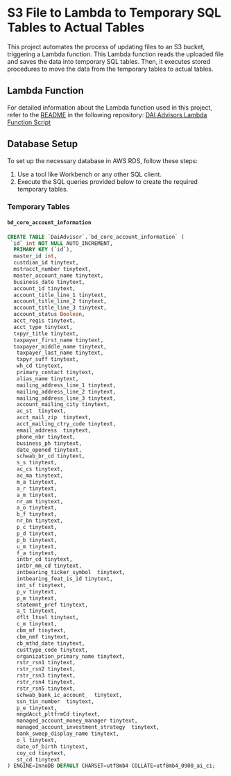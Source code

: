# S3 File to Lambda to Temporary SQL Tables to Actual Tables

This project automates the process of updating files to an S3 bucket, triggering a Lambda function. This Lambda function reads the uploaded file and saves the data into temporary SQL tables. Then, it executes stored procedures to move the data from the temporary tables to actual tables.

## Lambda Function

For detailed information about the Lambda function used in this project, refer to the [README](https://github.com/DAI-Advisors/dai-advisors-lambda-function-script) in the following repository: [DAI Advisors Lambda Function Script](https://github.com/DAI-Advisors/dai-advisors-lambda-function-script)

## Database Setup

To set up the necessary database in AWS RDS, follow these steps:

1. Use a tool like Workbench or any other SQL client.
2. Execute the SQL queries provided below to create the required temporary tables.

### Temporary Tables

#### `bd_core_account_information`

```sql
CREATE TABLE `DaiAdvisor`.`bd_core_account_information` (
 `id` int NOT NULL AUTO_INCREMENT,
  PRIMARY KEY (`id`),
  master_id int,
  custdian_id tinytext,
  mstracct_number tinytext,
  master_account_name tinytext,
  business_date tinytext,
  account_id tinytext,
  account_title_line_1 tinytext,
  account_title_line_2 tinytext,
  account_title_line_3 tinytext,
  account_status Boolean,
  acct_regis tinytext,
  acct_type tinytext,
  txpyr_title tinytext,
  taxpayer_first_name tinytext,
  taxpayer_middle_name tinytext,
   taxpayer_last_name tinytext,
   txpyr_suff tinytext,
   wh_cd tinytext,
   primary_contact tinytext,
   alias_name tinytext,
   mailing_address_line_1 tinytext,
   mailing_address_line_2 tinytext,
   mailing_address_line_3 tinytext,
   account_mailing_city tinytext,
   ac_st  tinytext,
   acct_mail_zip  tinytext,
   acct_mailing_ctry_code tinytext,
   email_address  tinytext,
   phone_nbr tinytext,
   business_ph tinytext,
   date_opened tinytext,
   schwab_br_cd tinytext,
   s_s tinytext,
   ac_cs tinytext,
   ac_ma tinytext,
   m_a tinytext,
   a_r tinytext,
   a_m tinytext,
   nr_am tinytext,
   a_o tinytext,
   b_f tinytext,
   nr_bn tinytext,
   p_c tinytext,
   p_d tinytext,
   p_b tinytext,
   u_m tinytext,
   f_a tinytext,
   intbr_cd tinytext,
   intbr_mm_cd tinytext,
   intbearing_ticker_symbol  tinytext,
   intbearing_feat_is_id tinytext,
   int_sf tinytext,
   p_v tinytext,
   p_m tinytext,
   statemnt_pref tinytext,
   a_t tinytext,
   dflt_ltsel tinytext,
   c_m tinytext,
   cbm_mf tinytext,
   cbm_nmf tinytext,
   cb_mthd_date tinytext,
   custtype_code tinytext,
   organization_primary_name tinytext,
   rstr_rsn1 tinytext,
   rstr_rsn2 tinytext,
   rstr_rsn3 tinytext,
   rstr_rsn4 tinytext,
   rstr_rsn5 tinytext,
   schwab_bank_ic_account_  tinytext,
   ssn_tin_number  tinytext,
   p_e tinytext,
   mngdAcct_pltfrmCd tinytext,
   managed_account_money_manager tinytext,
   managed_account_investment_strategy  tinytext,
   bank_sweep_display_name tinytext,
   o_l tinytext,
   date_of_birth tinytext,
   coy_cd tinytext,
   st_cd tinytext
) ENGINE=InnoDB DEFAULT CHARSET=utf8mb4 COLLATE=utf8mb4_0900_ai_ci;
